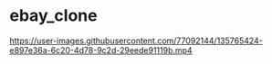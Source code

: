 # ebay_clone

https://user-images.githubusercontent.com/77092144/135765424-e897e36a-6c20-4d78-9c2d-29eede91119b.mp4
